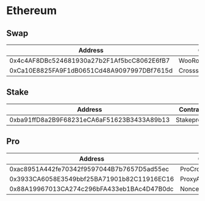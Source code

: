 # Ethereum

## Swap

<table><thead><tr><th width="463">Address</th><th>Contract</th></tr></thead><tbody><tr><td>0x4c4AF8DBc524681930a27b2F1Af5bcC8062E6fB7</td><td>WooRouter</td></tr><tr><td>0xCa10E8825FA9F1dB0651Cd48A9097997DBf7615d</td><td>CrossswapRouterV3.1</td></tr></tbody></table>

## Stake

<table><thead><tr><th width="463">Address</th><th>Contract</th></tr></thead><tbody><tr><td>0xba91ffD8a2B9F68231eCA6aF51623B3433A89b13</td><td>Stakeproxy</td></tr></tbody></table>

## Pro

<table><thead><tr><th width="463">Address</th><th>Contract</th></tr></thead><tbody><tr><td>0xac8951A442fe70342f9597044B7b7657D5ad55ec</td><td>ProCrossChainRouter</td></tr><tr><td>0x3933CA6058E3549bbf25BA71901b82C11916EC16</td><td>ProxyAdmin</td></tr><tr><td>0x88A19967013CA274c296bFA433eb1BAc4D47B0dc</td><td>NonceCounter</td></tr></tbody></table>

